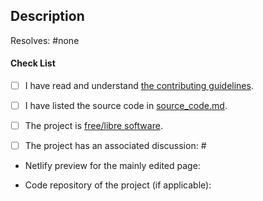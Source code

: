 <!-- PLEASE READ OUR CONTRIBUTING GUIDELINES (https://github.com/privacytoolsIO/privacytools.io/blob/master/.github/CONTRIBUTING.md) BEFORE SUBMITTING -->

## Description

Resolves: #none <!-- The number of the issue that is resolved by this pull request. This should be number of the discussion issue. If there is none, feel free to delete this line -->

#### Check List <!-- Please add an x in each box below, like so: [x] -->

- [ ] I have read and understand [the contributing guidelines](https://github.com/privacytoolsIO/privacytools.io/blob/master/.github/CONTRIBUTING.md).

- [ ] I have listed the source code in [source_code.md](https://github.com/privacytoolsIO/privacytools.io/blob/master/source_code.md).

- [ ] The project is [free/libre software](https://www.wikipedia.org/wiki/Free_software).

- [ ] The project has an associated discussion: # <!-- issue number -->

* Netlify preview for the mainly edited page: <!-- link or Non Applicable? Edit this in afterwards -->

* Code repository of the project (if applicable): 
